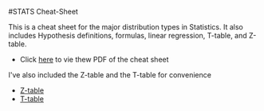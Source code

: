 #STATS Cheat-Sheet

This is a cheat sheet for the major distribution types in Statistics. It also includes Hypothesis definitions, formulas, linear regression, T-table, and Z-table.

- Click [here](https://github.com/ArturGrigio/statistics-distributions-functions/blob/master/cheatsheet.pdf) to vie thew PDF of the cheat sheet 


I've also included the Z-table and the T-table for convenience
- [Z-table](https://github.com/ArturGrigio/statistics-distributions-functions/blob/master/z-table.pdf)
- [T-table](https://github.com/ArturGrigio/statistics-distributions-functions/blob/master/t-table.pdf)
